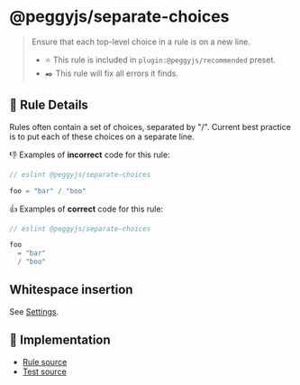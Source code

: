 # @peggyjs/separate-choices

> Ensure that each top-level choice in a rule is on a new line.
> - ⭐️ This rule is included in `plugin:@peggyjs/recommended` preset.
> - ✒️ This rule will fix all errors it finds.

## 📖 Rule Details

Rules often contain a set of choices, separated by "/".  Current best practice
is to put each of these choices on a separate line.

:-1: Examples of **incorrect** code for this rule:

```peg.js
// eslint @peggyjs/separate-choices

foo = "bar" / "boo"
```

:+1: Examples of **correct** code for this rule:

```peg.js
// eslint @peggyjs/separate-choices

foo
  = "bar"
  / "boo"
```

## Whitespace insertion

See [Settings](../settings.md).

## 🔎 Implementation

- [Rule source](../../src/rules/separate-choices.ts)
- [Test source](../../test/rules/separate-choices.test.js)

